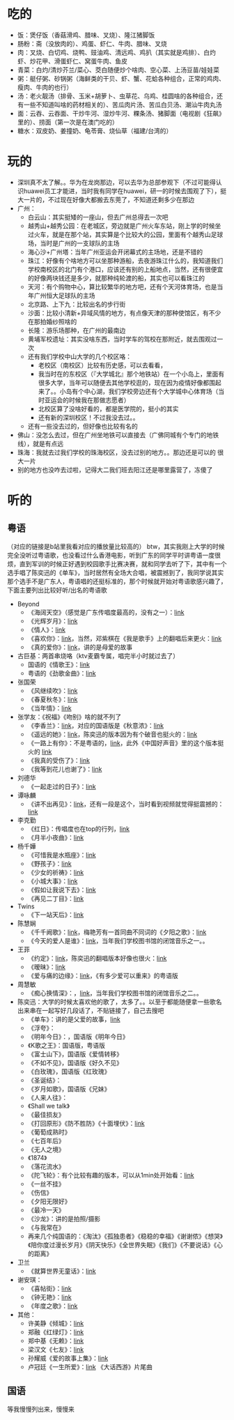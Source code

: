 # 吃的

- 饭：煲仔饭（香菇滑鸡、腊味、叉烧）、隆江猪脚饭
- 肠粉：斋（没放肉的）、鸡蛋、虾仁、牛肉、腊味、叉烧
- 肉：叉烧、白切鸡、烧鸭、豉油鸡、清远鸡、鸡扒（其实就是鸡排）、白灼虾、炒花甲、滑蛋虾仁、窝蛋牛肉、鱼皮
- 青菜：白灼/清炒芥兰/菜心、茭白随便炒个啥肉、空心菜、上汤豆苗/娃娃菜
- 粥：艇仔粥、砂锅粥（海鲜类的干贝、虾、蟹、花蛤各种组合，正常的鸡肉、瘦肉、牛肉的也行）
- 汤：老火靓汤（排骨、玉米+胡萝卜、虫草花、乌鸡、桂圆啥的各种组合，还有一些不知道叫啥的药材相关的）、苦瓜肉片汤、苦瓜白贝汤、潮汕牛肉丸汤
- 面：云吞、云吞面、干炒牛河、湿炒牛河、粿条汤、猪脚面（电视剧《狂飙》里的）、捞面（第一次是在澳门吃的）
- 糖水：双皮奶、姜撞奶、龟苓膏、烧仙草（福建/台湾的） 

# 玩的

- 深圳真不太了解。。华为在龙岗那边，可以去华为总部参观下（不过可能得认识huawei员工才能进，当时我有同学在huawei，研一的时候去围观了下），挺大一片的，不过现在好像大都搬去东莞了，不知道还剩多少在那边
- 广州：
  - 白云山：其实挺矮的一座山，但去广州总得去一次吧
  - 越秀山+越秀公园：在老城区，旁边就是广州火车东站，刚上学的时候坐过火车，就是在那个站，其实算是个比较大的公园，里面有个越秀山足球场，当时是广州的一支球队的主场
  - 海心沙+广州塔：当年广州亚运会开闭幕式的主场地，还是不错的
  - 珠江：好像有个啥地方可以坐那种游船，去夜游珠江什么的，我知道我们学校南校区的北门有个港口，应该还有别的上船地点，当然，还有很便宜的好像两块钱还是多少，就那种纯轮渡的船，其实也可以看珠江的
  - 天河：有个购物中心，算比较繁华的地方吧，还有个天河体育场，也是当年广州恒大足球队的主场
  - 北京路、上下九：比较出名的步行街
  - 沙面：比较小清新+异域风情的地方，有点像天津的那种使馆区，有不少在那拍婚纱照啥的
  - 长隆：游乐场那种，在广州的最南边
  - 黄埔军校遗址：其实没啥东西，当时学车的驾校在那附近，就去围观过一次
  - 还有我们学校中山大学的几个校区咯：
    - 老校区（南校区）比较有历史感，可以去看看，
    - 我当时在的东校区（『大学城北』那个地铁站）在一个小岛上，里面有很多大学，当年可以随便去其他学校逛的，现在因为疫情好像都围起来了。。小岛有个中心湖，我们学校旁边还有个大学城中心体育场（当时亚运会的时候我在那做志愿者）
    - 北校区算了没啥好看的，都是医学院的，挺小的其实
    - 还有新的深圳校区！不过我没去过。。
  - 还有一些没去过的，但好像也比较有名的
- 佛山：没怎么去过，但在广州坐地铁可以直接去（广佛同城有个专门的地铁线），就是有点远
- 珠海：我就去过我们学校的珠海校区，没去过别的地方。。那边还是可以的 很大一片
- 别的地方也没咋去过啦，记得大二我们班去阳江还是哪里露营了，冻傻了

# 听的

## 粤语

（对应的链接是b站里我看对应的播放量比较高的）
btw，其实我刚上大学的时候完全没听过粤语歌，也没看过什么香港电影，听到广东的同学平时讲粤语一度很烦，直到军训的时候正好遇到校园歌手比赛决赛，就和同学去听了下，其中有一个选手唱了陈奕迅的《单车》，当时居然有全场大合唱，被震撼到了，我同学说其实那个选手不是广东人，粤语唱的还挺标准的，那个时候就开始对粤语歌感兴趣了，下面主要列出比较好听/出名的粤语歌
- Beyond
  - 《海阔天空》（感觉是广东传唱度最高的，没有之一）：[link](https://www.bilibili.com/video/BV1Tq4y1778D/)
  - 《光辉岁月》：[link](https://www.bilibili.com/video/BV1854y177F2)
  - 《情人》：[link](https://www.bilibili.com/video/BV1Uv411i7Sn/)
  - 《喜欢你》：[link](https://www.bilibili.com/video/BV1PU4y1k7ib/)，当然，邓紫棋在《我是歌手》上的翻唱后来更火：[link](https://www.bilibili.com/video/BV1X7411N7kA/)
  - 《真的爱你》：[link](https://www.bilibili.com/video/BV1Fx411g76C/)，讲的是母爱的故事
- 古巨基：两首串烧咯（ktv麦霸专属，唱完半小时就过去了）
  - 国语的《情歌王》：[link](https://www.bilibili.com/video/BV1mJ411e7X7/)
  - 粤语的《劲歌金曲》：[link](https://www.bilibili.com/video/BV1uf4y1i7hd/)
- 张国荣
  - 《风继续吹》：[link](https://www.bilibili.com/video/BV1qs4y177wL/)
  - 《春夏秋冬》：[link](https://www.bilibili.com/video/BV12s411X7oS/)
  - 《当年情》：[link](https://www.bilibili.com/video/BV1mD4y1S7CP/)
- 张学友：《祝福》《吻别》啥的就不列了
  - 《李香兰》：[link](https://www.bilibili.com/video/BV1To4y1s7fc/)，对应的国语版是《秋意浓》：[link](https://www.bilibili.com/video/BV1z4411C7hJ/)
  - 《遥远的她》：[link](https://www.bilibili.com/video/BV1324y1u7Mn/)，陈奕迅的版本因为有个破音也挺火的：[link](https://www.bilibili.com/video/BV1Nr4y1M7nt/)
  - 《一路上有你》：不是粤语的，[link](https://www.bilibili.com/video/BV1Lb4y1z7Xx/)，此外《中国好声音》里的这个版本挺火的 [link](https://www.bilibili.com/video/BV1jx411q7uq/)
  - 《我真的受伤了》：[link](https://www.bilibili.com/video/BV1ps4y1s7EL/)
  - 《我等到花儿也谢了》：[link](https://www.bilibili.com/video/BV1aS4y1U7aw/)
- 刘德华
  - 《一起走过的日子》：[link](https://www.bilibili.com/video/BV1fK4y1W79n/)
- 谭咏麟
  - 《讲不出再见》：[link](https://www.bilibili.com/video/BV1Zu411Y7RY/)，还有一段是这个，当时看到视频就觉得挺震撼的：[link](https://www.bilibili.com/video/BV1vM411U78h/)
- 李克勤
  - 《红日》：传唱度也在top的行列，[link](https://www.bilibili.com/video/BV1ab4y1z7VC/)
  - 《月半小夜曲》：[link](https://www.bilibili.com/video/BV14h411i7Uk/)
- 杨千嬅
  - 《可惜我是水瓶座》：[link](https://www.bilibili.com/video/BV16T4y1k7FD/)
  - 《野孩子》：[link](https://www.bilibili.com/video/BV1754y1S7qd/)
  - 《少女的祈祷》：[link](https://www.bilibili.com/video/BV1sK411J74T/)
  - 《小城大事》：[link](https://www.bilibili.com/video/BV1ds411P7tT/)
  - 《假如让我说下去》：[link](https://www.bilibili.com/video/BV1dM4y1q7FC/)
  - 《再见二丁目》：[link](https://www.bilibili.com/video/BV1of4y1Y7pd/)
- Twins
  - 《下一站天后》：[link](https://www.bilibili.com/video/BV1KA411T7bU/)
- 陈慧娴
  - 《千千阙歌》：[link](https://www.bilibili.com/video/BV1PW411i7wi/)，梅艳芳有一首同曲不同词的《夕阳之歌》：[link](https://www.bilibili.com/video/BV1j34y1o7SK/)
  - 《今天的爱人是谁》：[link](https://www.bilibili.com/video/BV1P4411k7sb/)，当年我们学校图书馆的闭馆音乐之一。。
- 王菲
  - 《约定》：[link](https://www.bilibili.com/video/BV1NK4y1f7m8/)，陈奕迅的翻唱版本好像也很火：[link](https://www.bilibili.com/video/BV1Pv411E7Jg/)
  - 《暧昧》：[link](https://www.bilibili.com/video/BV1Zr4y1A7wV/)
  - 《爱与痛的边缘》：[link](https://www.bilibili.com/video/BV1JZ4y1w7jF/)，《有多少爱可以重来》的粤语版
- 周慧敏
  - 《痴心换情深》：，[link](https://www.bilibili.com/video/BV1sb4y1W77V/)，当年我们学校图书馆的闭馆音乐之二。。
- 陈奕迅：大学的时候太喜欢他的歌了，太多了。。以至于都能随便拿一些歌名出来串在一起写好几段话了，不贴链接了，自己去搜吧
  - 《单车》：讲的是父爱的故事，[link](https://www.bilibili.com/video/BV1TA41147Pd/)
  - 《浮夸》：
  - 《明年今日》：，国语版《明年今日》
  - 《K歌之王》：国语版，粤语版
  - 《富士山下》，国语版《爱情转移》
  - 《不如不见》，国语版《好久不见》
  - 《白玫瑰》，国语版《红玫瑰》
  - 《圣诞结》：
  - 《岁月如歌》，国语版《兄妹》
  - 《人来人往》：
  - 《Shall we talk》
  - 《最佳损友》
  - 《打回原形》《防不胜防》《十面埋伏》：[link](https://www.bilibili.com/video/BV1U54y1r76j/)
  - 《葡萄成熟时》
  - 《七百年后》
  - 《无人之境》
  - 《1874》
  - 《落花流水》
  - 《陀飞轮》：有个比较有趣的版本，可以从1min处开始看：[link](https://www.bilibili.com/video/BV1Sb4y1x7z2/)
  - 《一丝不挂》
  - 《伤信》
  - 《夕阳无限好》
  - 《最冷一天》
  - 《沙龙》：讲的是拍照/摄影
  - 《与我常在》
  - 再来几个纯国语的：《淘汰》《孤独患者》《稳稳的幸福》《谢谢侬》《想哭》《陪你度过漫长岁月》《阴天快乐》《全世界失眠》《我们》《不要说话》《心的距离》
- 卫兰
  - 《就算世界无童话》：[link](https://www.bilibili.com/video/BV18A411V7GV/)
- 谢安琪：
  - 《喜帖街》：[link](https://www.bilibili.com/video/BV1PE411P7Qu/)
  - 《钟无艳》：[link](https://www.bilibili.com/video/BV147411s7EB/)
  - 《年度之歌》：[link](https://www.bilibili.com/video/BV1ia411W7hV/)
- 其他：
  - 许美静《倾城》：[link](https://www.bilibili.com/video/BV1Qb41167rH/)
  - 郑融《红绿灯》：[link](https://www.bilibili.com/video/BV1ye411e7Us/)
  - 郑中基《无赖》：[link](https://www.bilibili.com/video/BV1XD4y1q7Z5/)
  - 梁汉文《七友》：[link](https://www.bilibili.com/video/BV1QU4y1j7FY/)
  - 孙耀威《爱的故事上集》：[link](https://www.bilibili.com/video/BV1pb411q7Sy/)
  - 卢冠廷《一生所爱》：[link](https://www.bilibili.com/video/BV1Z4421Q7vV/) 《大话西游》片尾曲 


## 国语

等我慢慢列出来，慢慢来

